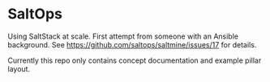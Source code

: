 <!--
SPDX-FileCopyrightText: 2021 Robin Schneider <robin.schneider@geberit.com>

SPDX-License-Identifier: CC-BY-SA-4.0
-->

# SaltOps

Using SaltStack at scale. First attempt from someone with an Ansible background. See https://github.com/saltops/saltmine/issues/17 for details.

Currently this repo only contains concept documentation and example pillar layout.
